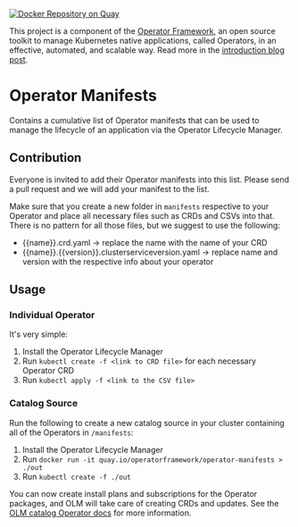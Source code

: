 [![Docker Repository on Quay](https://quay.io/repository/operatorframework/operator-manifests/status?token=ac6092db-69a1-4355-a982-555194dd2a88 "Docker Repository on Quay")](https://quay.io/repository/operatorframework/operator-manifests)

This project is a component of the [Operator Framework](https://github.com/operator-framework), an open source toolkit to manage Kubernetes native applications, called Operators, in an effective, automated, and scalable way. Read more in the [introduction blog post](https://coreos.com/blog/introducing-operator-framework).

# Operator Manifests

Contains a cumulative list of Operator manifests that can be used to manage the lifecycle of an application via the Operator Lifecycle Manager.

## Contribution

Everyone is invited to add their Operator manifests into this list. Please send a pull request and we will add your manifest to the list.

Make sure that you create a new folder in `manifests` respective to your Operator and place all necessary files such as CRDs and CSVs into that. There is no pattern for all those files, but we suggest to use the following:
* {{name}}.crd.yaml -> replace the name with the name of your CRD
* {{name}}.{{version}}.clusterserviceversion.yaml -> replace name and version with the respective info about your operator

## Usage

### Individual Operator

It's very simple:

1. Install the Operator Lifecycle Manager
2. Run `kubectl create -f <link to CRD file>` for each necessary Operator CRD
2. Run `kubectl apply -f <link to the CSV file>`

### Catalog Source

Run the following to create a new catalog source in your cluster containing all of the Operators in `/manifests`:

1. Install the Operator Lifecycle Manager
2. Run `docker run -it quay.io/operatorframework/operator-manifests > ./out`
3. Run `kubectl create -f ./out`

You can now create install plans and subscriptions for the Operator packages, and OLM will take care of creating CRDs and updates. See the [OLM catalog Operator docs](https://github.com/operator-framework/operator-lifecycle-manager/blob/master/Documentation/design/architecture.md#catalog-operator) for more information.
